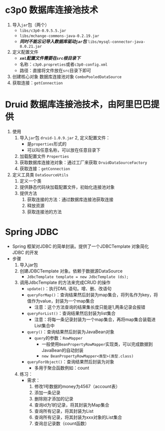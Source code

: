 # c3p0 数据库连接池技术
1. 导入`jar`包（两个）
    - `libs/c3p0-0.9.5.5.jar`
    - `libs/mchange-commons-java-0.2.19.jar`
    - ***同时不能忘记导入数据库驱动`jar`包*** `libs/mysql-connector-java-8.0.21.jar`
2. 定义配置文件
    - ***`xml`配置文件需要在`src`根目录下***
    - 名称：`c3p0.propreties`或者`c3p0-config.xml`
    - 路径：直接将文件放在`src`目录下即可
3. 创建核心对象 数据库连接池对象 `ComboPooledDataSource`
4. 获取连接：`getConnection`

# Druid 数据库连接池技术，由阿里巴巴提供
1. 使用
    1. 导入`jar`包 `druid-1.0.9.jar`
    2, 定义配置文件：
        - 是`properties`形式的
        - 可以叫任意名称，可以放在任意目录下
    3. 加载配置文件 `Properties`
    4. 获取数据库连接池对象：通过工厂来获取 `DruidDataSourceFactory`
    5. 获取连接：`getConnection`
2. 定义工具类 `DataSourceUtils`
    1. 定义一个类
    2. 提供静态代码块加载配置文件，初始化连接池对象
    3. 提供方法
        1. 获取连接的方法：通过数据库连接池获取连接
        2. 释放资源
        3. 获取连接池的方法
# Spring JDBC
- Spring 框架对JDBC 的简单封装。提供了一个JDBCTemplate 对象简化JDBC 的开发
- 步骤
    1. 导入jar包
    2. 创建JDBCTemplate 对象。依赖于数据源DataSource
        - `JdbcTemplate template = new JdbcTemplate (ds);`
    3. 调用JdbcTemplate 的方法来完成CRUD 的操作
        - `update()`：执行DML 语句。增、删、改语句
        - `queryForMap()`：查询结果然后封装为map集合，将列名作为key，将值作为value，封装为一个map集合
            - 注意：这个方法查询的结果集长度只能是1,两条记录会报错
        - `queryForList()`：查询结果然后封装为list集合
            - 注意：将每一条记录封装为一个map集合，再将map集合装载进List集合中
        - `query()`：查询结果然后封装为JavaBean对象
            - `query`的参数：`RowMapper`
                - 一般使用`BeanPropertyRowMapper`实现类，可以完成数据到JavaBean的自动封装
                - `new BeanPropertyRowMapper<类型>(类型.class)`
        - `queryForObject()`：查询结果然后封装为对象
            - 多用于聚合函数例如：count
    4. 练习：
        - 需求：
            1. 修改1号数据的money为4567（account表）
            2. 添加一条记录
            3. 删除刚才添加的记录
            4. 查询id为1的记录，将其封装为Map集合
            5. 查询所有记录，将其封装为List
            6. 查询所有记录，将其封装为xxx对象的List集合
            7. 查询总记录数（count函数）
